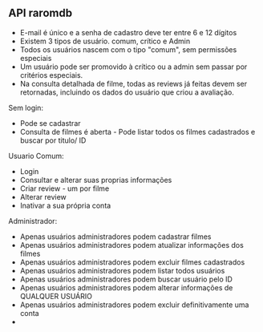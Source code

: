 ## API raromdb

- E-mail é único e a senha de cadastro deve ter entre 6 e 12 dígitos
- Existem 3 tipos de usuário. comum, crítico e Admin
- Todos os usuários nascem com o tipo "comum", sem permissões especiais
- Um usuário pode ser promovido à crítico ou a admin sem passar por critérios
especiais.
- Na consulta detalhada de filme, todas as reviews já feitas devem ser retornadas,
incluindo os dados do usuário que criou a avaliação.


Sem login: 
- Pode se cadastrar
- Consulta de filmes é aberta - Pode listar todos os filmes cadastrados e buscar por titulo/ ID


Usuario Comum: 
- Login 
- Consultar e alterar suas proprias informações
- Criar review - um por filme
- Alterar review 
- Inativar a sua própria conta


Administrador: 
- Apenas usuários administradores podem cadastrar filmes
- Apenas usuários administradores podem atualizar informações dos filmes
- Apenas usuários administradores podem excluir filmes cadastrados
- Apenas usuários administradores podem listar todos usuários
- Apenas usuários administradores podem buscar usuário pelo ID 
- Apenas usuários administradores podem alterar informações de QUALQUER USUÁRIO
- Apenas usuários administradores podem excluir definitivamente uma conta
- 

